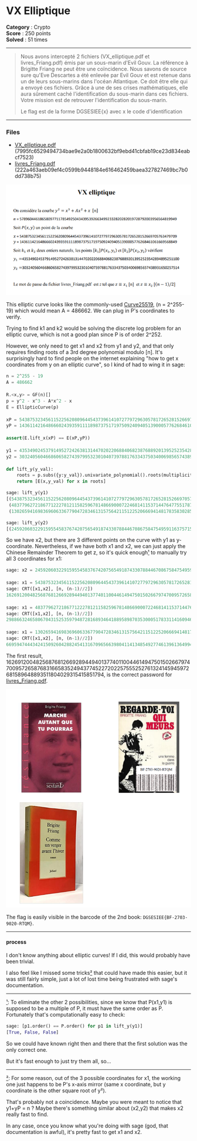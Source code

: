 VX Elliptique
=============

**Category** : Crypto  
**Score** : 250 points  
**Solved** : 51 times  

---

>Nous avons intercepté 2 fichiers (VX_elliptique.pdf et livres_Friang.pdf) émis par un sous-marin d'Evil Gouv. La référence à Brigitte Friang ne peut être une coïncidence. Nous savons de source sure qu'Eve Descartes a été enlevée par Evil Gouv et est retenue dans un de leurs sous-marins dans l'océan Atlantique. Ce doit être elle qui a envoyé ces fichiers. Grâce à une de ses crises mathématiques, elle aura sûrement caché l'identification du sous-marin dans ces fichiers. Votre mission est de retrouver l'identification du sous-marin.
>
>Le flag est de la forme DGSESIEE{x} avec x le code d'identification

---

### Files

 * [VX_elliptique.pdf](VX_elliptique.pdf) (7995fc6529494734bae9e2a0b1800632bf9ebd41cbfab19ce23d834eabcf7523)
 * [livres_Friang.pdf](livres_Friang.pdf) (222a463aeb09ef4c0599b9448184e616462459baea327827469bc7b0dd738b75)

![vx_elliptique.png](vx_elliptique.png)

This elliptic curve looks like the commonly-used [Curve25519](https://en.wikipedia.org/wiki/Curve25519), (n = 2^255-19) which would mean A = 486662. We can plug in P's coordinates to verify.

Trying to find k1 and k2 would be solving the discrete log problem for an elliptic curve, which is not a good plan since P is of order 2^252.

However, we only need to get x1 and x2 from y1 and y2, and that only requires finding roots of a 3rd degree polynomial modulo [n]. It's surprisingly hard to find people on the internet explaining "how to get x coordinates from y on an elliptic curve", so I kind of had to wing it in sage:

```python
n = 2^255 - 19
A = 486662

R.<x,y> = GF(n)[]
p = y^2 - x^3 - A*x^2 - x
E = EllipticCurve(p)

xP = 54387532345611522562080964454373961410727797296305781726528152669705763479709
yP = 14361142164866602439359111189873751719750924094051390005776268461061669568849

assert(E.lift_x(xP) == E(xP,yP))

y1 = 43534902453791495272426381314470202206884068238768892013952523542894895251100
y2 = 30324056046686065827439799532301040739788176334375034006985657438931650257514

def lift_y(y_val):
	roots = p.subs({y:y_val}).univariate_polynomial().roots(multiplicities=False)
	return [E(x,y_val) for x in roots]
```

```python
sage: lift_y(y1)
[(54387532345611522562080964454373961410727797296305781726528152669705763479709 : 43534902453791495272426381314470202206884068238768892013952523542894895251100 : 1),
 (48377962721867712227812115825967814866900072246814115371447647755178792218507 : 43534902453791495272426381314470202206884068238768892013952523542894895251100 : 1),
 (13026594169836960633677904728346131575642115122520666941481783583028573455020 : 43534902453791495272426381314470202206884068238768892013952523542894895251100 : 1)]
```

```python
sage: lift_y(y2)
[(24592060322915955458376742075654918743307884467086758475495911637571571854426 : 30324056046686065827439799532301040739788176334375034006985657438931650257514 : 1)]
```

So we have x2, but there are 3 different points on the curve with y1 as y-coordinate. Nevertheless, if we have both x1 and x2, we can just apply the Chinese Remainder Theorem to get z, so it's quick enough<a name="1b">[¹](#1)</a> to manually try all 3 coordinates for x1:

```python
sage: x2 = 24592060322915955458376742075654918743307884467086758475495911637571571854426

sage: x1 = 54387532345611522562080964454373961410727797296305781726528152669705763479709
sage: CRT([x1,x2], [n, (n-1)//2])
1626912004825687681266928944940137740110044614947501502667974700957265876831665835249437745227202257555252761324145945972681589648893511804029315415851794

sage: x1 = 48377962721867712227812115825967814866900072246814115371447647755178792218507
sage: CRT([x1,x2], [n, (n-1)//2])
298866324658067043152535979487281689346418895898703530005178331141609468368515196383762924558049325643319211125756093104393630525207165166469723912137964

sage: x1 = 13026594169836960633677904728346131575642115122520666941481783583028573455020
sage: CRT([x1,x2], [n, (n-1)//2])
669594744434241509260428824541316709656639804114134854927746139613649946258056910180935366203703863781306641125198724424226805412500527449207424152005314

```

The first result, 1626912004825687681266928944940137740110044614947501502667974700957265876831665835249437745227202257555252761324145945972681589648893511804029315415851794, is the correct password for [livres_Friang.pdf](livres_Friang.pdf).

![livres_Friang.png](livres_Friang.png)

The flag is easily visible in the barcode of the 2nd book: `DGSESIEE{BF-2703-9020-RTQM}`.

---

#### process

I don't know anything about elliptic curves! If I did, this would probably have been trivial.

I also feel like I missed some tricks<a name="2b">[²](#2)</a> that could have made this easier, but it was still fairly simple, just a lot of lost time being frustrated with sage's documentation.

---

<a name="1">[¹](#1b)</a>: To eliminate the other 2 possibilities, since we know that P(x1,y1) is supposed to be a multiple of P, it must have the same order as P. Fortunately that's computationally easy to check:

```python
sage: [p1.order() == P.order() for p1 in lift_y(y1)]
[True, False, False]
```

So we could have known right then and there that the first solution was the only correct one.

But it's fast enough to just try them all, so...

---

<a name="2">[²](#2b)</a>: For some reason, out of the 3 possible coordinates for x1, the working one just happens to be P's x-axis mirror (same x coordinate, but y coordinate is the other square root of y²).

That's probably not a coincidence. Maybe you were meant to notice that y1+yP = n ? Maybe there's something similar about (x2,y2) that makes x2 really fast to find.

In any case, once you know what you're doing with sage (god, that documentation is awful), it's pretty fast to get x1 and x2.
